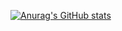 [![Anurag's GitHub stats](https://github-readme-stats.vercel.app/api?username=CrazyZhang666&count_private=true&show_icons=true)](https://github.com/anuraghazra/github-readme-stats)
